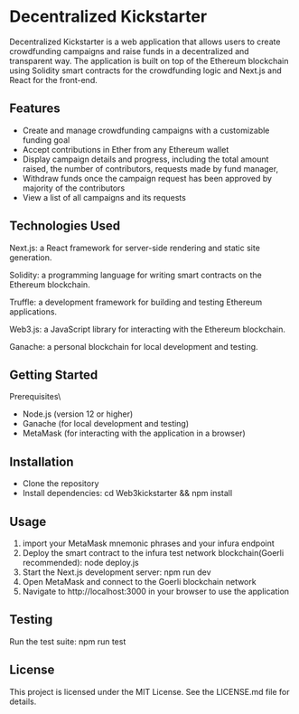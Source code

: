 # Decentralized Kickstarter
Decentralized Kickstarter is a web application that allows users to create crowdfunding campaigns and raise funds in a decentralized and transparent way. The application is built on top of the Ethereum blockchain using Solidity smart contracts for the crowdfunding logic and Next.js and React for the front-end.

## Features
* Create and manage crowdfunding campaigns with a customizable funding goal
* Accept contributions in Ether from any Ethereum wallet
* Display campaign details and progress, including the total amount raised, the number of contributors, requests made by fund manager, 
* Withdraw funds once the campaign request has been approved by majority of the contributors
* View a list of all campaigns and its requests
## Technologies Used
Next.js: a React framework for server-side rendering and static site generation. 

Solidity: a programming language for writing smart contracts on the Ethereum blockchain. 

Truffle: a development framework for building and testing Ethereum applications. 

Web3.js: a JavaScript library for interacting with the Ethereum blockchain. 

Ganache: a personal blockchain for local development and testing. 
## Getting Started
Prerequisites\
* Node.js (version 12 or higher)
* Ganache (for local development and testing)
* MetaMask (for interacting with the application in a browser)
## Installation
* Clone the repository
* Install dependencies: cd Web3kickstarter && npm install
## Usage
1. import your MetaMask mnemonic phrases and your infura endpoint
2. Deploy the smart contract to the infura test network blockchain(Goerli recommended): node deploy.js
3. Start the Next.js development server: npm run dev
4. Open MetaMask and connect to the Goerli blockchain network
5. Navigate to http://localhost:3000 in your browser to use the application
## Testing
Run the test suite: npm run test

## License
This project is licensed under the MIT License. See the LICENSE.md file for details.
